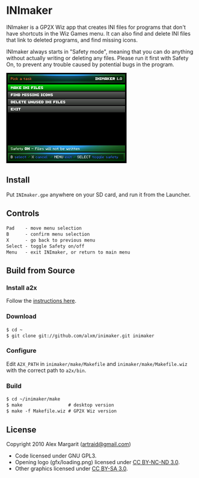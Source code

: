 INImaker
========

INImaker is a GP2X Wiz app that creates INI files for programs that don't have shortcuts in the Wiz Games menu. It can also find and delete INI files that link to deleted programs, and find missing icons.

INImaker always starts in "Safety mode", meaning that you can do anything without actually writing or deleting any files. Please run it first with Safety On, to prevent any trouble caused by potential bugs in the program.

![INImaker Screenshot](https://github.com/alxm/inimaker/raw/master/screenshots/inimaker1.png "INImaker Screenshot")

Install
-------

Put `INImaker.gpe` anywhere on your SD card, and run it from the Launcher.

Controls
--------

    Pad    - move menu selection
    B      - confirm menu selection
    X      - go back to previous menu
    Select - toggle Safety on/off
    Menu   - exit INImaker, or return to main menu

Build from Source
-----------------

### Install a2x

Follow the [instructions here](https://github.com/alxm/a2x#readme).

### Download

    $ cd ~
    $ git clone git://github.com/alxm/inimaker.git inimaker

### Configure

Edit `A2X_PATH` in `inimaker/make/Makefile` and `inimaker/make/Makefile.wiz` with the correct path to `a2x/bin`.

### Build

    $ cd ~/inimaker/make
    $ make                 # desktop version
    $ make -f Makefile.wiz # GP2X Wiz version

License
-------

Copyright 2010 Alex Margarit (artraid@gmail.com)

* Code licensed under GNU GPL3.
* Opening logo (gfx/loading.png) licensed under [CC BY-NC-ND 3.0](http://creativecommons.org/licenses/by-nc-nd/3.0/).
* Other graphics licensed under [CC BY-SA 3.0](http://creativecommons.org/licenses/by-sa/3.0/).

